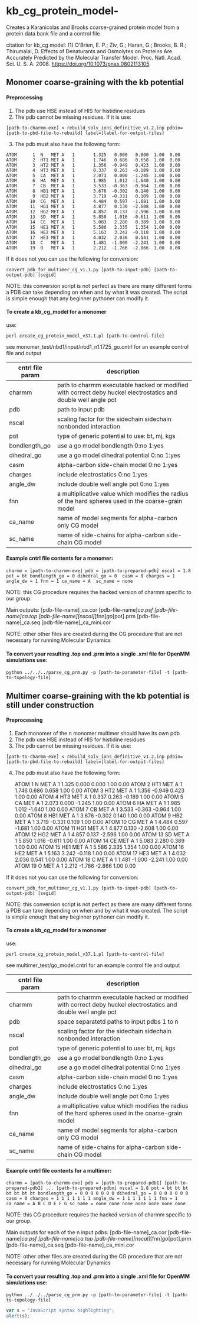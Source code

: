 # kb_cg_protein_model-
Creates a Karanicolas and Brooks coarse-grained protein model from a protein data bank file and a control file

citation for kb_cg model: (1) O’Brien, E. P.; Ziv, G.; Haran, G.; Brooks, B. R.; Thirumalai, D. Effects of Denaturants and Osmolytes on Proteins Are Accurately Predicted by the Molecular Transfer Model. Proc. Natl. Acad. Sci. U. S. A. 2008. https://doi.org/10.1073/pnas.0802113105.

Monomer coarse-graining with the kb potential
---------------------------------------------
#### Preprocessing
1. The pdb use HSE instead of HIS for histidine residues
2. The pdb cannot be missing residues. If it is use:

`[path-to-charmm-exe] < rebuild_solv_ions_definitive_v1.2.inp pdbin=[path-to-pbd-file-to-rebuild] label=[label-for-output-files]`

3. The pdb must also have the following form:

`ATOM      1  N   MET A   1       1.325   0.000   0.000  1.00  0.00
ATOM      2  HT1 MET A   1       1.746   0.686   0.658  1.00  0.00
ATOM      3  HT2 MET A   1       1.356  -0.949   0.423  1.00  0.00
ATOM      4  HT3 MET A   1       0.337   0.263  -0.189  1.00  0.00
ATOM      5  CA  MET A   1       2.073   0.000  -1.245  1.00  0.00
ATOM      6  HA  MET A   1       1.985   1.012  -1.640  1.00  0.00
ATOM      7  CB  MET A   1       3.533  -0.363  -0.964  1.00  0.00
ATOM      8  HB1 MET A   1       3.676  -0.302   0.140  1.00  0.00
ATOM      9  HB2 MET A   1       3.719  -0.331   0.109  1.00  0.00
ATOM     10  CG  MET A   1       4.484   0.597  -1.681  1.00  0.00
ATOM     11  HG1 MET A   1       4.877   0.130  -2.608  1.00  0.00
ATOM     12  HG2 MET A   1       4.857   0.137  -2.596  1.00  0.00
ATOM     13  SD  MET A   1       5.850   1.016  -0.611  1.00  0.00
ATOM     14  CE  MET A   1       5.083   2.280   0.389  1.00  0.00
ATOM     15  HE1 MET A   1       5.586   2.335   1.354  1.00  0.00
ATOM     16  HE2 MET A   1       5.163   3.242  -0.118  1.00  0.00
ATOM     17  HE3 MET A   1       4.032   2.036   0.541  1.00  0.00
ATOM     18  C   MET A   1       1.481  -1.000  -2.241  1.00  0.00
ATOM     19  O   MET A   1       2.212  -1.766  -2.866  1.00  0.00`

If it does not you can use the following for conversion:

`convert_pdb_for_multimer_cg_v1.1.py [path-to-input-pdb] [path-to-output-pdb] [segid]`

NOTE: this conversion script is not perfect as there are many different forms a PDB can take depending on when and by what it was created. The script is simple enough that any beginner pythoner can modify it.

#### To create a kb_cg_model for a monomer 
use: 

`perl create_cg_protein_model_v37.1.pl [path-to-control-file]`

see monomer_test/nbd1/input/nbd1_n1.1725_go.cntrl for an example control file and output

| cntrl file param | description                                                                                                    |
|------------------|----------------------------------------------------------------------------------------------------------------|
| charmm           | path to charmm executable hacked or modified with correct deby huckel electrostatics and double well angle pot |
| pdb              | path to input pdb                                                                                              |
| nscal            | scaling factor for the sidechain sidechain nonbonded interaction                                               |
| pot              | type of generic potential to use: bt, mj, kgs                                                                  |
| bondlength_go    | use a go model bondlength 0:no 1:yes                                                                           |
| dihedral_go      | use a go model dihedral potential 0:no 1:yes                                                                   |
| casm             | alpha-carbon side-chain model 0:no 1:yes                                                                       |
| charges          | include electrostatics  0:no 1:yes                                                                             |
| angle_dw         | include double well angle pot 0:no 1:yes                                                                       |
| fnn              | a multiplicative value which modifies the radius of the hard spheres used in the coarse-grain model            |
| ca_name          | name of model segments for alpha-carbon only CG model                                                          |
| sc_name          | name of side-chains for alpha-carbon side-chain CG model                                                       |

#### Example cntrl file contents for a monomer:

`charmm = [path-to-charmm-exe]
pdb = [path-to-prepared-pdb]
nscal = 1.8
pot = bt
bondlength_go = 0
dihedral_go = 0 
casm = 0
charges = 1 
angle_dw = 1
fnn = 1
ca_name = A 
sc_name = none`

NOTE: this CG procedure requires the hacked version of charmm specific to our group.

Main outputs:
[pdb-file-name]_ca.cor
[pdb-file-name]_ca.psf
[pdb-file-name]_ca.top
[pdb-file-name]_[nscal]_[fnn]_go_[pot].prm
[pdb-file-name]_ca.seq
[pdb-file-name]_ca_mini.cor

NOTE: other other files are created during the CG procedure that are not necessary for running Molecular Dynamics

#### To convert your resulting .top and .prm into a single .xml file for OpenMM simulations use:

`python ../../../parse_cg_prm.py -p [path-to-parameter-file] -t [path-to-topology-file]`

Multimer coarse-graining with the kb potential is still under construction
--------------------------------------------------------------------------

#### Preprocessing
1. Each monomer of the n monomer multimer should have its own pdb
2. The pdb use HSE instead of HIS for histidine residues
3. The pdb cannot be missing residues. If it is use:

`[path-to-charmm-exe] < rebuild_solv_ions_definitive_v1.2.inp pdbin=[path-to-pbd-file-to-rebuild] label=[label-for-output-files]`

4. The pdb must also have the following form:

    ATOM      1  N   MET A   1       1.325   0.000   0.000  1.00  0.00
    ATOM      2  HT1 MET A   1       1.746   0.686   0.658  1.00  0.00
    ATOM      3  HT2 MET A   1       1.356  -0.949   0.423  1.00  0.00
    ATOM      4  HT3 MET A   1       0.337   0.263  -0.189  1.00  0.00
    ATOM      5  CA  MET A   1       2.073   0.000  -1.245  1.00  0.00
    ATOM      6  HA  MET A   1       1.985   1.012  -1.640  1.00  0.00
    ATOM      7  CB  MET A   1       3.533  -0.363  -0.964  1.00  0.00
    ATOM      8  HB1 MET A   1       3.676  -0.302   0.140  1.00  0.00
    ATOM      9  HB2 MET A   1       3.719  -0.331   0.109  1.00  0.00
    ATOM     10  CG  MET A   1       4.484   0.597  -1.681  1.00  0.00
    ATOM     11  HG1 MET A   1       4.877   0.130  -2.608  1.00  0.00
    ATOM     12  HG2 MET A   1       4.857   0.137  -2.596  1.00  0.00
    ATOM     13  SD  MET A   1       5.850   1.016  -0.611  1.00  0.00
    ATOM     14  CE  MET A   1       5.083   2.280   0.389  1.00  0.00
    ATOM     15  HE1 MET A   1       5.586   2.335   1.354  1.00  0.00
    ATOM     16  HE2 MET A   1       5.163   3.242  -0.118  1.00  0.00
    ATOM     17  HE3 MET A   1       4.032   2.036   0.541  1.00  0.00
    ATOM     18  C   MET A   1       1.481  -1.000  -2.241  1.00  0.00
    ATOM     19  O   MET A   1       2.212  -1.766  -2.866  1.00  0.00

If it does not you can use the following for conversion:

`convert_pdb_for_multimer_cg_v1.1.py [path-to-input-pdb] [path-to-output-pdb] [segid]`

NOTE: this conversion script is not perfect as there are many different forms a PDB can take depending on when and by what it was created. The script is simple enough that any beginner pythoner can modify it.

#### To create a kb_cg_model for a monomer 
use: 

`perl create_cg_protein_model_v37.1.pl [path-to-control-file]`

see multimer_test/go_model.cntrl for an example control file and output

| cntrl file param | description                                                                                                    |
|------------------|----------------------------------------------------------------------------------------------------------------|
| charmm           | path to charmm executable hacked or modified with correct deby huckel electrostatics and double well angle pot |
| pdb              | space separatetd paths to input pdbs 1 to n                                                                    |
| nscal            | scaling factor for the sidechain sidechain nonbonded interaction                                               |
| pot              | type of generic potential to use: bt, mj, kgs                                                                  |
| bondlength_go    | use a go model bondlength 0:no 1:yes                                                                           |
| dihedral_go      | use a go model dihedral potential 0:no 1:yes                                                                   |
| casm             | alpha-carbon side-chain model 0:no 1:yes                                                                       |
| charges          | include electrostatics  0:no 1:yes                                                                             |
| angle_dw         | include double well angle pot 0:no 1:yes                                                                       |
| fnn              | a multiplicative value which modifies the radius of the hard spheres used in the coarse-grain model            |
| ca_name          | name of model segments for alpha-carbon only CG model                                                          |
| sc_name          | name of side-chains for alpha-carbon side-chain CG model                                                       |

#### Example cntrl file contents for a multimer:

`charmm = [path-to-charmm-exe]
pdb = [path-to-prepared-pdb1] [path-to-prepared-pdb2] ... [path-to-prepared-pdbn]
nscal = 1.8
pot = bt bt bt bt bt bt bt
bondlength_go = 0 0 0 0 0 0 0
dihedral_go = 0 0 0 0 0 0 0
casm = 0
charges = 1 1 1 1 1 1 1
angle_dw = 1 1 1 1 1 1 1
fnn = 1
ca_name = A B C D E F G
sc_name = none none none none none none none`

NOTE: this CG procedure requires the hacked version of charmm specific to our group.

Main outputs for each of the n input pdbs:
[pdb-file-name]_ca.cor
[pdb-file-name]_ca.psf
[pdb-file-name]_ca.top
[pdb-file-name]_[nscal]_[fnn]_go_[pot].prm
[pdb-file-name]_ca.seq
[pdb-file-name]_ca_mini.cor

NOTE: other other files are created during the CG procedure that are not necessary for running Molecular Dynamics

#### To convert your resulting .top and .prm into a single .xml file for OpenMM simulations use:

`python ../../../parse_cg_prm.py -p [path-to-parameter-file] -t [path-to-topology-file]`


```javascript
var s = "JavaScript syntax highlighting";
alert(s);
`````````
